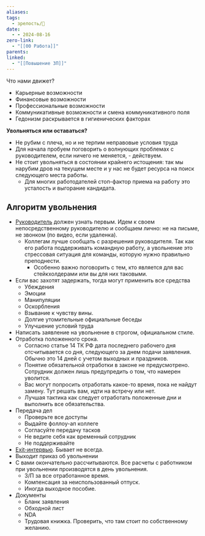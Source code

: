 ```yaml
---
aliases: 
tags:
  - зрелость/🌱
date:
  - - 2024-08-16
zero-link:
  - "[[00 Работа]]"
parents: 
linked:
  - "[[Повышение ЗП]]"
---
```

Что нами движет?
- Карьерные возможности
- Финансовые возможности
- Профессиональные возможности
- Коммуникативные возможности и смена коммуникативного поля
- Гедонизм раскрывается в гигиенических факторах

**Увольняться или оставаться?**
- Не рубим с плеча, но и не терпим неправовые условия труда
- Для начала пробуем поговорить о волнующих проблемах с руководителем, если ничего не меняется, - действуем.
- Не стоит увольняться в состоянии крайнего истощения: так мы нарубим дров на текущем месте и у нас не будет ресурса на поиск следующего места работы.
	- Для многих работодателей стоп-фактор приема на работу это усталость и выгорание кандидата.

## Алгоритм увольнения
- [Руководитель](Руководитель.md) должен узнать первым. Идем к своем непосредственному руководителю и сообщаем лично: не на письме, не звонком (по видео, если удаленка).
	- Коллегам лучше сообщать с разрешения руководителя. Так как его работа поддерживать командную работу, а увольнение это стрессовая ситуация для команды, которую нужно правильно преподнести.
		- Особенно важно поговорить с тем, кто является для вас стейкхолдерами или вы для них таковыми.
- Если вас захотят задержать, тогда могут применить все средства
	- Убеждения
	- Эмоции
	- Манипуляции
	- Оскорбления
	- Взывание к чувству вины.
	- Долгие утомительные официальные беседы
	- Улучшение условий труда
- Написать заявление на увольнение в строгом, официальном стиле.
- Отработка положенного срока.
	- Согласно статье 14 ТК РФ дата последнего рабочего дня отсчитывается со дня, следующего за днем подачи заявления. Обычно это 14 дней с учетом выходных и праздников.
	- Понятие обязательной отработки в законе не предусмотрено. Сотрудник должен лишь предупредить о том, что намерен уволится.
	- Вас могут попросить отработать какое-то время, пока не найдут замену. Тут решать вам, идти на встречу или нет. 
	- Лучшая тактика как следует отработать положенные дни и выполнить все обязательства.
- Передача дел
	- Проверьте все доступы
	- Выдайте фоллоу-ап коллеге
	- Согласуйте передачу тасков
	- Не ведите себя как временный сотрудник
	- Не поддерживайте 
- [Exit-интервью](Exit-интервью.md). Бывает не всегда.
- Выходит приказ об увольнении
- С вами окончательно рассчитываются. Все расчеты с работником при увольнении производятся в день увольнения.
	- З/П за все отработанное время.
	- Компенсация за неиспользованный отпуск.
	- Иногда выходное пособие.
- Документы
	- Бланк заявления
	- Обходной лист
	- NDA
	- Трудовая книжка. Проверить, что там стоит по собственному желанию.
